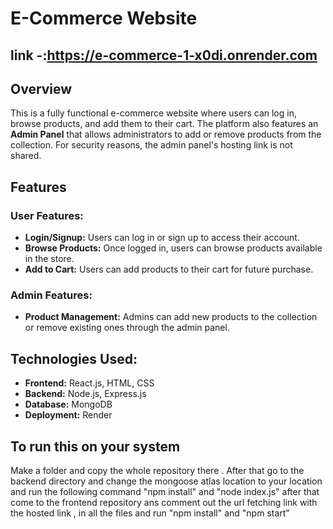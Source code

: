 # E-Commerce Website
## link -:https://e-commerce-1-x0di.onrender.com
## Overview
This is a fully functional e-commerce website where users can log in, browse products, and add them to their cart. The platform also features an **Admin Panel** that allows administrators to add or remove products from the collection. For security reasons, the admin panel's hosting link is not shared.

## Features
### User Features:
- **Login/Signup:** Users can log in or sign up to access their account.
- **Browse Products:** Once logged in, users can browse products available in the store.
- **Add to Cart:** Users can add products to their cart for future purchase.

### Admin Features:
- **Product Management:** Admins can add new products to the collection or remove existing ones through the admin panel.

## Technologies Used:
- **Frontend:** React.js, HTML, CSS
- **Backend:** Node.js, Express.js
- **Database:** MongoDB
- **Deployment:** Render

## To run this on your system 

  Make a folder and copy the whole repository there .
  After that go to the backend directory and change the mongoose atlas location to your location and run the following command "npm install" and "node index.js"
  after that come to the frontend repository ans comment out the url fetching link with the hosted link , in all the files and run "npm install" and "npm start"
  
